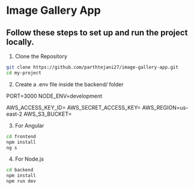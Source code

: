 # Image Gallery App


## Follow these steps to set up and run the project locally.

1. Clone the Repository
```bash
git clone https://github.com/parthtejani27/image-gallery-app.git
cd my-project
```

2. Create a .env file inside the backend/ folder

PORT=3000
NODE_ENV=development

AWS_ACCESS_KEY_ID=
AWS_SECRET_ACCESS_KEY=
AWS_REGION=us-east-2
AWS_S3_BUCKET=

3. For Angular
```bash
cd frontend
npm install
ng s
```

4. For Node.js
```bash
cd backend
npm install    
npm run dev
```

